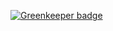 

[![Greenkeeper badge](https://badges.greenkeeper.io/viniciusCamargo/react-simple-blog-app.svg)](https://greenkeeper.io/)